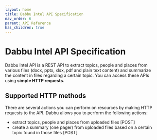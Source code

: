 ```yaml
---
layout: home
title: Dabbu Intel API Specification
nav_order: 6
parent: API Reference
has_children: true
---
```


# Dabbu Intel API Specification

Dabbu Intel API is a REST API to extract topics, people and places from various files (docx, pptx, xlsx, pdf and plain text content) and summarize the content in files regarding a certain topic. You can access these APIs using **simple HTTP requests.**

## Supported HTTP methods

There are several actions you can perform on resources by making HTTP requests to the API. Dabbu allows you to perform the following actions:

- extract topics, people and places from uploaded files [POST]
- create a summary (one pager) from uploaded files based on a certain topic found in those files [POST]
